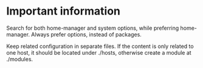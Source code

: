 # Important information

Search for both home-manager and system options, while preferring home-manager. Always prefer options, instead of packages.

Keep related configuration in separate files. If the content is only related to one host, it should be located under ./hosts, otherwise create a module at ./modules.
